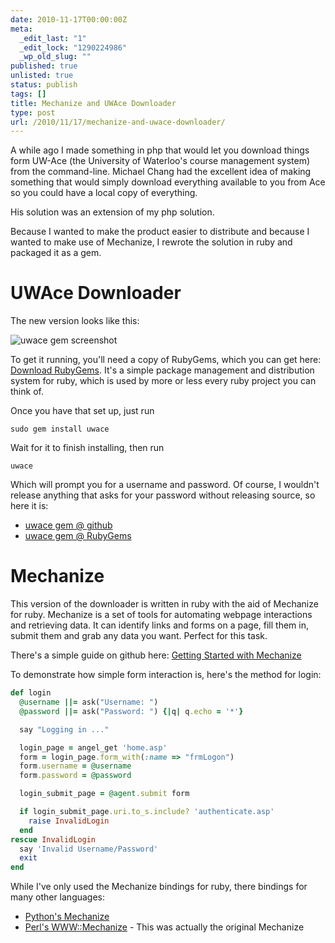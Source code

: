 ```yaml
---
date: 2010-11-17T00:00:00Z
meta:
  _edit_last: "1"
  _edit_lock: "1290224986"
  _wp_old_slug: ""
published: true
unlisted: true
status: publish
tags: []
title: Mechanize and UWAce Downloader
type: post
url: /2010/11/17/mechanize-and-uwace-downloader/
---
```


A while ago I made something in php that would let you download things form UW-Ace (the University of Waterloo's course management system) from the command-line. Michael Chang had the excellent idea of making something that would simply download everything available to you from Ace so you could have a local copy of everything.

His solution was an extension of my php solution.

Because I wanted to make the product easier to distribute and because I wanted to make use of Mechanize, I rewrote the solution in ruby and packaged it as a gem.

UWAce Downloader
============
The new version looks like this:

![uwace gem screenshot](http://jlfwong.github.com/images/uwacegem.png)

To get it running, you'll need a copy of RubyGems, which you can get here: [Download RubyGems][]. It's a simple package management and distribution system for ruby, which is used by more or less every ruby project you can think of.

Once you have that set up, just run

    sudo gem install uwace

Wait for it to finish installing, then run

    uwace

Which will prompt you for a username and password.
Of course, I wouldn't release anything that asks for your password without releasing source, so here it is:

* [uwace gem @ github][]
* [uwace gem @ RubyGems][]

[uwace gem @ github]: https://github.com/jlfwong/UWAngel-CLI
[uwace gem @ RubyGems]: https://rubygems.org/gems/uwace
[Download RubyGems]: http://rubygems.org/pages/download

Mechanize
=======

This version of the downloader is written in ruby with the aid of Mechanize for ruby.
Mechanize is a set of tools for automating webpage interactions and retrieving data. It can identify links and forms on a page, fill them in, submit them and grab any data you want. Perfect for this task.

There's a simple guide on github here: [Getting Started with Mechanize][]

To demonstrate how simple form interaction is, here's the method for login:

```ruby
def login
  @username ||= ask("Username: ")
  @password ||= ask("Password: ") {|q| q.echo = '*'}

  say "Logging in ..."

  login_page = angel_get 'home.asp'
  form = login_page.form_with(:name => "frmLogon")
  form.username = @username
  form.password = @password

  login_submit_page = @agent.submit form

  if login_submit_page.uri.to_s.include? 'authenticate.asp'
    raise InvalidLogin
  end
rescue InvalidLogin
  say 'Invalid Username/Password'
  exit
end
```

While I've only used the Mechanize bindings for ruby, there bindings for many other languages:

* [Python's Mechanize](http://wwwsearch.sourceforge.net/mechanize/)
* [Perl's WWW::Mechanize](http://search.cpan.org/dist/WWW-Mechanize/lib/WWW/Mechanize/Cookbook.pod) - This was actually the original Mechanize

[Getting Started with Mechanize]: https://github.com/tenderlove/mechanize/blob/master/GUIDE.rdoc
